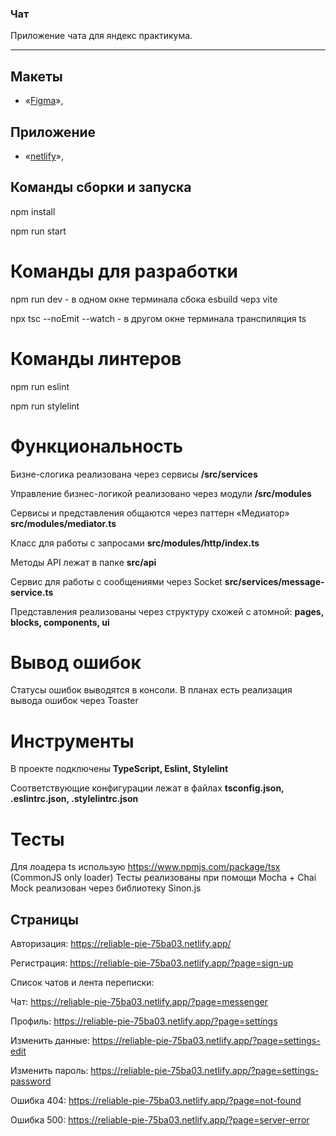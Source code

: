 ### Чат

Приложение чата для яндекс практикума.

---

## Макеты

- «[Figma](https://www.figma.com/file/wc2c70MVLh6rx6iYO3PbTt/YChat?type=design&node-id=1%3A612&mode=design&t=IEfGgj09X6WliTF1-1)»,

## Приложение

- «[netlify](https://reliable-pie-75ba03.netlify.app/)»,

## Команды сборки и запуска

npm install

npm run start

# Команды для разработки

npm run dev - в одном окне терминала сбока esbuild черз vite

npx tsc --noEmit --watch - в другом окне терминала транспиляция ts

# Команды линтеров

npm run eslint

npm run stylelint

# Функциональность

Бизне-слогика реализована через сервисы **/src/services**

Управление бизнес-логикой реализовано через модули **/src/modules**

Сервисы и представления общаются через паттерн «Медиатор» **src/modules/mediator.ts**

Класс для работы с запросами **src/modules/http/index.ts**

Методы API лежат в папке **src/api**

Сервис для работы с сообщениями через Socket **src/services/message-service.ts**

Представления реализованы через структуру схожей c атомной: **pages, blocks, components, ui**

# Вывод ошибок

Статусы ошибок выводятся в консоли. В планах есть реализация вывода ошибок через Toaster

# Инструменты

В проекте подключены **TypeScript, Eslint, Stylelint**

Соответствующие конфигурации лежат в файлах **tsconfig.json, .eslintrc.json, .stylelintrc.json**

# Тесты

Для лоадера ts использую https://www.npmjs.com/package/tsx (CommonJS only loader)
Тесты реализованы при помощи Mocha + Chai
Mock реализован через библиотеку Sinon.js

## Страницы

Авторизация: https://reliable-pie-75ba03.netlify.app/

Регистрация: https://reliable-pie-75ba03.netlify.app/?page=sign-up

Список чатов и лента переписки:

Чат: https://reliable-pie-75ba03.netlify.app/?page=messenger

Профиль: https://reliable-pie-75ba03.netlify.app/?page=settings

Изменить данные: https://reliable-pie-75ba03.netlify.app/?page=settings-edit

Изменить пароль: https://reliable-pie-75ba03.netlify.app/?page=settings-password

Ошибка 404: https://reliable-pie-75ba03.netlify.app/?page=not-found

Ошибка 500: https://reliable-pie-75ba03.netlify.app/?page=server-error
